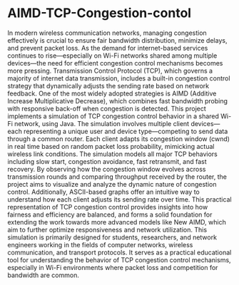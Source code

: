 # AIMD-TCP-Congestion-contol
<p>In modern wireless communication networks, managing congestion effectively is crucial to ensure fair bandwidth distribution, minimize delays, and prevent packet loss. As the demand for internet-based services continues to rise—especially on Wi-Fi networks shared among multiple devices—the need for efficient congestion control mechanisms becomes more pressing. Transmission Control Protocol (TCP), which governs a majority of internet data transmission, includes a built-in congestion control strategy that dynamically adjusts the sending rate based on network feedback. One of the most widely adopted strategies is AIMD (Additive Increase Multiplicative Decrease), which combines fast bandwidth probing with responsive back-off when congestion is detected. This project implements a simulation of TCP congestion control behavior in a shared Wi-Fi network, using Java. The simulation involves multiple client devices—each representing a unique user and device type—competing to send data through a common router. Each client adapts its congestion window (cwnd) in real time based on random packet loss probability, mimicking actual wireless link conditions. The simulation models all major TCP behaviors including slow start, congestion avoidance, fast retransmit, and fast recovery. By observing how the congestion window evolves across transmission rounds and comparing throughput received by the router, the project aims to visualize and analyze the dynamic nature of congestion control. Additionally, ASCII-based graphs offer an intuitive way to understand how each client adjusts its sending rate over time. This practical representation of TCP congestion control provides insights into how fairness and efficiency are balanced, and forms a solid foundation for extending the work towards more advanced models like New AIMD, which aim to further optimize responsiveness and network utilization. This simulation is primarily designed for students, researchers, and network engineers working in the fields of computer networks, wireless communication, and transport protocols. It serves as a practical educational tool for understanding the behavior of TCP congestion control mechanisms, especially in Wi-Fi environments where packet loss and competition for bandwidth are common.</p>
